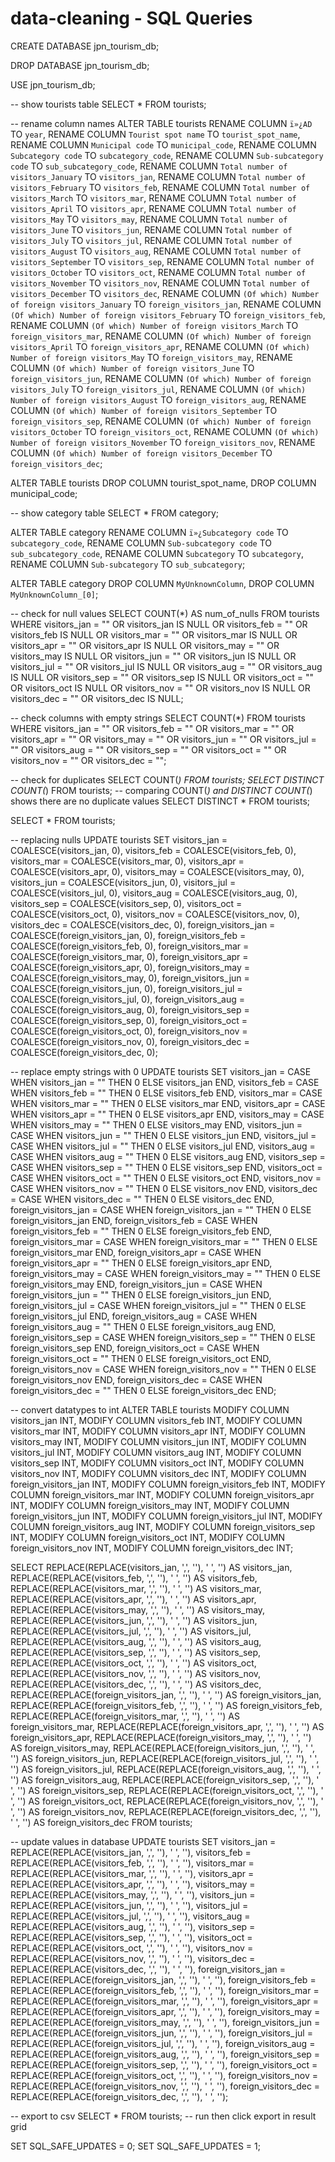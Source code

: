 # data-cleaning - SQL Queries
CREATE DATABASE jpn_tourism_db;

DROP DATABASE jpn_tourism_db;

USE jpn_tourism_db;

-- show tourists table
SELECT * FROM tourists;

-- rename column names
ALTER TABLE tourists
RENAME COLUMN `ï»¿AD` TO `year`,
RENAME COLUMN `Tourist spot name` TO `tourist_spot_name`,
RENAME COLUMN `Municipal code` TO `municipal_code`,
RENAME COLUMN `Subcategory code` TO `subcategory_code`,
RENAME COLUMN `Sub-subcategory code` TO `sub_subcategory_code`,
RENAME COLUMN `Total number of visitors_January` TO `visitors_jan`,
RENAME COLUMN `Total number of visitors_February` TO `visitors_feb`,
RENAME COLUMN `Total number of visitors_March` TO `visitors_mar`,
RENAME COLUMN `Total number of visitors_April` TO `visitors_apr`,
RENAME COLUMN `Total number of visitors_May` TO `visitors_may`,
RENAME COLUMN `Total number of visitors_June` TO `visitors_jun`,
RENAME COLUMN `Total number of visitors_July` TO `visitors_jul`,
RENAME COLUMN `Total number of visitors_August` TO `visitors_aug`,
RENAME COLUMN `Total number of visitors_September` TO `visitors_sep`,
RENAME COLUMN `Total number of visitors_October` TO `visitors_oct`,
RENAME COLUMN `Total number of visitors_November` TO `visitors_nov`,
RENAME COLUMN `Total number of visitors_December` TO `visitors_dec`,
RENAME COLUMN `(Of which) Number of foreign visitors_January` TO `foreign_visitors_jan`,
RENAME COLUMN `(Of which) Number of foreign visitors_February` TO `foreign_visitors_feb`,
RENAME COLUMN `(Of which) Number of foreign visitors_March` TO `foreign_visitors_mar`,
RENAME COLUMN `(Of which) Number of foreign visitors_April` TO `foreign_visitors_apr`,
RENAME COLUMN `(Of which) Number of foreign visitors_May` TO `foreign_visitors_may`,
RENAME COLUMN `(Of which) Number of foreign visitors_June` TO `foreign_visitors_jun`,
RENAME COLUMN `(Of which) Number of foreign visitors_July` TO `foreign_visitors_jul`,
RENAME COLUMN `(Of which) Number of foreign visitors_August` TO `foreign_visitors_aug`,
RENAME COLUMN `(Of which) Number of foreign visitors_September` TO `foreign_visitors_sep`,
RENAME COLUMN `(Of which) Number of foreign visitors_October` TO `foreign_visitors_oct`,
RENAME COLUMN `(Of which) Number of foreign visitors_November` TO `foreign_visitors_nov`,
RENAME COLUMN `(Of which) Number of foreign visitors_December` TO `foreign_visitors_dec`;

ALTER TABLE tourists
DROP COLUMN tourist_spot_name,
DROP COLUMN municipal_code;


-- show category table
SELECT * FROM category;

ALTER TABLE category
RENAME COLUMN `ï»¿Subcategory code` TO `subcategory_code`,
RENAME COLUMN `Sub-subcategory code` TO `sub_subcategory_code`,
RENAME COLUMN `Subcategory` TO `subcategory`,
RENAME COLUMN `Sub-subcategory` TO `sub_subcategory`;

ALTER TABLE category
DROP COLUMN `MyUnknownColumn`,
DROP COLUMN `MyUnknownColumn_[0]`;

-- check for null values
SELECT COUNT(*) AS num_of_nulls
FROM tourists
WHERE
visitors_jan = "" OR visitors_jan IS NULL OR
visitors_feb = "" OR visitors_feb IS NULL OR
visitors_mar = "" OR visitors_mar IS NULL OR
visitors_apr = "" OR visitors_apr IS NULL OR
visitors_may = "" OR visitors_may IS NULL OR
visitors_jun = "" OR visitors_jun IS NULL OR
visitors_jul = "" OR visitors_jul IS NULL OR
visitors_aug = "" OR visitors_aug IS NULL OR
visitors_sep = "" OR visitors_sep IS NULL OR
visitors_oct = "" OR visitors_oct IS NULL OR
visitors_nov = "" OR visitors_nov IS NULL OR
visitors_dec = "" OR visitors_dec IS NULL;

-- check columns with empty strings
SELECT COUNT(*) 
FROM tourists
WHERE 
    visitors_jan = "" OR
    visitors_feb = "" OR
    visitors_mar = "" OR
    visitors_apr = "" OR
    visitors_may = "" OR
    visitors_jun = "" OR
    visitors_jul = "" OR
    visitors_aug = "" OR
    visitors_sep = "" OR
    visitors_oct = "" OR
    visitors_nov = "" OR
    visitors_dec = "";
    
-- check for duplicates
SELECT COUNT(*) FROM tourists;
SELECT DISTINCT COUNT(*) FROM tourists; -- comparing COUNT(*) and DISTINCT COUNT(*) shows there are no duplicate values
SELECT DISTINCT * FROM tourists;

SELECT * FROM tourists;

-- replacing nulls
UPDATE tourists
SET 
	visitors_jan = COALESCE(visitors_jan, 0),
    visitors_feb = COALESCE(visitors_feb, 0),
    visitors_mar = COALESCE(visitors_mar, 0),
    visitors_apr = COALESCE(visitors_apr, 0),
    visitors_may = COALESCE(visitors_may, 0),
    visitors_jun = COALESCE(visitors_jun, 0),
    visitors_jul = COALESCE(visitors_jul, 0),
    visitors_aug = COALESCE(visitors_aug, 0),
    visitors_sep = COALESCE(visitors_sep, 0),
    visitors_oct = COALESCE(visitors_oct, 0),
    visitors_nov = COALESCE(visitors_nov, 0),
    visitors_dec = COALESCE(visitors_dec, 0),
    foreign_visitors_jan = COALESCE(foreign_visitors_jan, 0),
    foreign_visitors_feb = COALESCE(foreign_visitors_feb, 0),
    foreign_visitors_mar = COALESCE(foreign_visitors_mar, 0),
    foreign_visitors_apr = COALESCE(foreign_visitors_apr, 0),
    foreign_visitors_may = COALESCE(foreign_visitors_may, 0),
    foreign_visitors_jun = COALESCE(foreign_visitors_jun, 0),
    foreign_visitors_jul = COALESCE(foreign_visitors_jul, 0),
    foreign_visitors_aug = COALESCE(foreign_visitors_aug, 0),
    foreign_visitors_sep = COALESCE(foreign_visitors_sep, 0),
    foreign_visitors_oct = COALESCE(foreign_visitors_oct, 0),
    foreign_visitors_nov = COALESCE(foreign_visitors_nov, 0),
    foreign_visitors_dec = COALESCE(foreign_visitors_dec, 0);
    
-- replace empty strings with 0
UPDATE tourists 
SET 
    visitors_jan = CASE WHEN visitors_jan = "" THEN 0 ELSE visitors_jan END,
    visitors_feb = CASE WHEN visitors_feb = "" THEN 0 ELSE visitors_feb END,
    visitors_mar = CASE WHEN visitors_mar = "" THEN 0 ELSE visitors_mar END,
    visitors_apr = CASE WHEN visitors_apr = "" THEN 0 ELSE visitors_apr END,
    visitors_may = CASE WHEN visitors_may = "" THEN 0 ELSE visitors_may END,
    visitors_jun = CASE WHEN visitors_jun = "" THEN 0 ELSE visitors_jun END,
    visitors_jul = CASE WHEN visitors_jul = "" THEN 0 ELSE visitors_jul END,
    visitors_aug = CASE WHEN visitors_aug = "" THEN 0 ELSE visitors_aug END,
    visitors_sep = CASE WHEN visitors_sep = "" THEN 0 ELSE visitors_sep END,
    visitors_oct = CASE WHEN visitors_oct = "" THEN 0 ELSE visitors_oct END,
    visitors_nov = CASE WHEN visitors_nov = "" THEN 0 ELSE visitors_nov END,
    visitors_dec = CASE WHEN visitors_dec = "" THEN 0 ELSE visitors_dec END,
    foreign_visitors_jan = CASE WHEN foreign_visitors_jan = "" THEN 0 ELSE foreign_visitors_jan END,
    foreign_visitors_feb = CASE WHEN foreign_visitors_feb = "" THEN 0 ELSE foreign_visitors_feb END,
    foreign_visitors_mar = CASE WHEN foreign_visitors_mar = "" THEN 0 ELSE foreign_visitors_mar END,
    foreign_visitors_apr = CASE WHEN foreign_visitors_apr = "" THEN 0 ELSE foreign_visitors_apr END,
    foreign_visitors_may = CASE WHEN foreign_visitors_may = "" THEN 0 ELSE foreign_visitors_may END,
    foreign_visitors_jun = CASE WHEN foreign_visitors_jun = "" THEN 0 ELSE foreign_visitors_jun END,
    foreign_visitors_jul = CASE WHEN foreign_visitors_jul = "" THEN 0 ELSE foreign_visitors_jul END,
    foreign_visitors_aug = CASE WHEN foreign_visitors_aug = "" THEN 0 ELSE foreign_visitors_aug END,
    foreign_visitors_sep = CASE WHEN foreign_visitors_sep = "" THEN 0 ELSE foreign_visitors_sep END,
    foreign_visitors_oct = CASE WHEN foreign_visitors_oct = "" THEN 0 ELSE foreign_visitors_oct END,
    foreign_visitors_nov = CASE WHEN foreign_visitors_nov = "" THEN 0 ELSE foreign_visitors_nov END,
    foreign_visitors_dec = CASE WHEN foreign_visitors_dec = "" THEN 0 ELSE foreign_visitors_dec END;

-- convert datatypes to int
ALTER TABLE tourists
MODIFY COLUMN visitors_jan INT,
MODIFY COLUMN visitors_feb INT,
MODIFY COLUMN visitors_mar INT,
MODIFY COLUMN visitors_apr INT,
MODIFY COLUMN visitors_may INT,
MODIFY COLUMN visitors_jun INT,
MODIFY COLUMN visitors_jul INT,
MODIFY COLUMN visitors_aug INT,
MODIFY COLUMN visitors_sep INT,
MODIFY COLUMN visitors_oct INT,
MODIFY COLUMN visitors_nov INT,
MODIFY COLUMN visitors_dec INT,
MODIFY COLUMN foreign_visitors_jan INT, 
MODIFY COLUMN foreign_visitors_feb INT,
MODIFY COLUMN foreign_visitors_mar INT,
MODIFY COLUMN foreign_visitors_apr INT,
MODIFY COLUMN foreign_visitors_may INT,
MODIFY COLUMN foreign_visitors_jun INT,
MODIFY COLUMN foreign_visitors_jul INT,
MODIFY COLUMN foreign_visitors_aug INT,
MODIFY COLUMN foreign_visitors_sep INT,
MODIFY COLUMN foreign_visitors_oct INT,
MODIFY COLUMN foreign_visitors_nov INT,
MODIFY COLUMN foreign_visitors_dec INT;

SELECT 
    REPLACE(REPLACE(visitors_jan, ',', ''), ' ', '') AS visitors_jan,
    REPLACE(REPLACE(visitors_feb, ',', ''), ' ', '') AS visitors_feb,
    REPLACE(REPLACE(visitors_mar, ',', ''), ' ', '') AS visitors_mar,
    REPLACE(REPLACE(visitors_apr, ',', ''), ' ', '') AS visitors_apr,
    REPLACE(REPLACE(visitors_may, ',', ''), ' ', '') AS visitors_may,
    REPLACE(REPLACE(visitors_jun, ',', ''), ' ', '') AS visitors_jun,
    REPLACE(REPLACE(visitors_jul, ',', ''), ' ', '') AS visitors_jul,
    REPLACE(REPLACE(visitors_aug, ',', ''), ' ', '') AS visitors_aug,
    REPLACE(REPLACE(visitors_sep, ',', ''), ' ', '') AS visitors_sep,
    REPLACE(REPLACE(visitors_oct, ',', ''), ' ', '') AS visitors_oct,
    REPLACE(REPLACE(visitors_nov, ',', ''), ' ', '') AS visitors_nov,
    REPLACE(REPLACE(visitors_dec, ',', ''), ' ', '') AS visitors_dec,
    REPLACE(REPLACE(foreign_visitors_jan, ',', ''), ' ', '') AS foreign_visitors_jan,
    REPLACE(REPLACE(foreign_visitors_feb, ',', ''), ' ', '') AS foreign_visitors_feb,
    REPLACE(REPLACE(foreign_visitors_mar, ',', ''), ' ', '') AS foreign_visitors_mar,
    REPLACE(REPLACE(foreign_visitors_apr, ',', ''), ' ', '') AS foreign_visitors_apr,
    REPLACE(REPLACE(foreign_visitors_may, ',', ''), ' ', '') AS foreign_visitors_may,
    REPLACE(REPLACE(foreign_visitors_jun, ',', ''), ' ', '') AS foreign_visitors_jun,
    REPLACE(REPLACE(foreign_visitors_jul, ',', ''), ' ', '') AS foreign_visitors_jul,
    REPLACE(REPLACE(foreign_visitors_aug, ',', ''), ' ', '') AS foreign_visitors_aug,
    REPLACE(REPLACE(foreign_visitors_sep, ',', ''), ' ', '') AS foreign_visitors_sep,
    REPLACE(REPLACE(foreign_visitors_oct, ',', ''), ' ', '') AS foreign_visitors_oct,
    REPLACE(REPLACE(foreign_visitors_nov, ',', ''), ' ', '') AS foreign_visitors_nov,
    REPLACE(REPLACE(foreign_visitors_dec, ',', ''), ' ', '') AS foreign_visitors_dec
FROM tourists;

-- update values in database
UPDATE tourists
SET
	visitors_jan = REPLACE(REPLACE(visitors_jan, ',', ''), ' ', ''),
    visitors_feb = REPLACE(REPLACE(visitors_feb, ',', ''), ' ', ''),
    visitors_mar = REPLACE(REPLACE(visitors_mar, ',', ''), ' ', ''),
    visitors_apr = REPLACE(REPLACE(visitors_apr, ',', ''), ' ', ''),
    visitors_may = REPLACE(REPLACE(visitors_may, ',', ''), ' ', ''),
    visitors_jun = REPLACE(REPLACE(visitors_jun, ',', ''), ' ', ''),
    visitors_jul = REPLACE(REPLACE(visitors_jul, ',', ''), ' ', ''),
    visitors_aug = REPLACE(REPLACE(visitors_aug, ',', ''), ' ', ''),
    visitors_sep = REPLACE(REPLACE(visitors_sep, ',', ''), ' ', ''),
    visitors_oct = REPLACE(REPLACE(visitors_oct, ',', ''), ' ', ''),
    visitors_nov = REPLACE(REPLACE(visitors_nov, ',', ''), ' ', ''),
    visitors_dec = REPLACE(REPLACE(visitors_dec, ',', ''), ' ', ''),
    foreign_visitors_jan = REPLACE(REPLACE(foreign_visitors_jan, ',', ''), ' ', ''),
    foreign_visitors_feb = REPLACE(REPLACE(foreign_visitors_feb, ',', ''), ' ', ''),
    foreign_visitors_mar = REPLACE(REPLACE(foreign_visitors_mar, ',', ''), ' ', ''),
    foreign_visitors_apr = REPLACE(REPLACE(foreign_visitors_apr, ',', ''), ' ', ''),
    foreign_visitors_may = REPLACE(REPLACE(foreign_visitors_may, ',', ''), ' ', ''),
    foreign_visitors_jun = REPLACE(REPLACE(foreign_visitors_jun, ',', ''), ' ', ''),
    foreign_visitors_jul = REPLACE(REPLACE(foreign_visitors_jul, ',', ''), ' ', ''),
    foreign_visitors_aug = REPLACE(REPLACE(foreign_visitors_aug, ',', ''), ' ', ''),
    foreign_visitors_sep = REPLACE(REPLACE(foreign_visitors_sep, ',', ''), ' ', ''),
    foreign_visitors_oct = REPLACE(REPLACE(foreign_visitors_oct, ',', ''), ' ', ''),
    foreign_visitors_nov = REPLACE(REPLACE(foreign_visitors_nov, ',', ''), ' ', ''),
    foreign_visitors_dec = REPLACE(REPLACE(foreign_visitors_dec, ',', ''), ' ', '');

-- export to csv
SELECT * FROM tourists; -- run then click export in result grid

SET SQL_SAFE_UPDATES = 0;
SET SQL_SAFE_UPDATES =  1;
